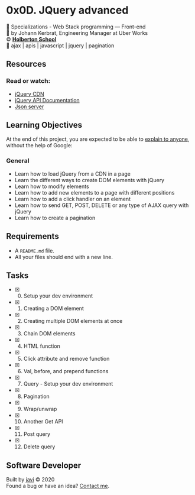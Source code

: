 # 0x0D. JQuery advanced
:open_file_folder: Specializations - Web Stack programming ― Front-end  
:bust_in_silhouette: by Johann Kerbrat, Engineering Manager at Uber Works  
:copyright: **[Holberton School](https://www.holbertonschool.com/)**  
:bookmark: ajax | apis | javascript | jquery | pagination

## Resources
### Read or watch:
* [jQuery CDN](https://code.jquery.com/)
* [jQuery API Documentation](https://api.jquery.com/)
* [Json server](https://github.com/typicode/json-server)

## Learning Objectives
At the end of this project, you are expected to be able to [explain to anyone](https://fs.blog/2012/04/feynman-technique/), without the help of Google:
### General
* Learn how to load jQuery from a CDN in a page
* Learn the different ways to create DOM elements with jQuery
* Learn how to modify elements
* Learn how to add new elements to a page with different positions
* Learn how to add a click handler on an element
* Learn how to send GET, POST, DELETE or any type of AJAX query with jQuery
* Learn how to create a pagination

## Requirements
* A ```README.md``` file.
* All your files should end with a new line.

## Tasks
* [x] 0. Setup your dev environment
* [x] 1. Creating a DOM element
* [x] 2. Creating multiple DOM elements at once
* [x] 3. Chain DOM elements
* [x] 4. HTML function
* [x] 5. Click attribute and remove function
* [x] 6. Val, before, and prepend functions
* [x] 7. Query - Setup your dev environment
* [x] 8. Pagination
* [x] 9. Wrap/unwrap
* [x] 10. Another Get API
* [x] 11. Post query
* [x] 12. Delete query

## Software Developer
Built by [javi](https://github.com/javi0x00) :copyright: 2020  
Found a bug or have an idea? [Contact me](https://www.linkedin.com/in/javi0x00/).
